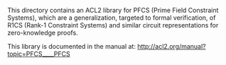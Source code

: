 This directory contains an ACL2 library for
PFCS (Prime Field Constraint Systems),
which are a generalization, targeted to formal verification,
of R1CS (Rank-1 Constraint Systems)
and similar circuit representations for zero-knowledge proofs.

This library is documented in the manual at:
http://acl2.org/manual?topic=PFCS____PFCS
